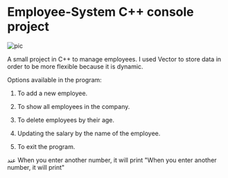 # Employee-System C++ console project

![pic](https://user-images.githubusercontent.com/108232157/211070370-357bde52-58e4-4431-a90b-8ca840dc32f5.png)

A small project in C++ to manage employees. I used Vector to store data in order to be more flexible because it is dynamic.

Options available in the program:
1) To add a new employee.

2) To show all employees in the company.

3) To delete employees by their age.

4) Updating the salary by the name of the employee.

5) To exit the program.

عند
When you enter another number, it will print "When you enter another number, it will print"
